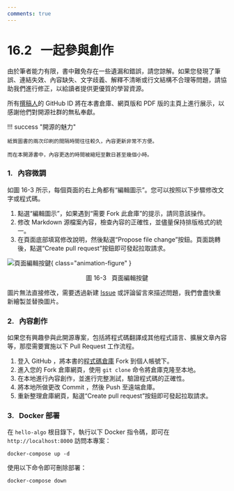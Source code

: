 ```yaml
---
comments: true
---
```


# 16.2 &nbsp; 一起參與創作

由於筆者能力有限，書中難免存在一些遺漏和錯誤，請您諒解。如果您發現了筆誤、連結失效、內容缺失、文字歧義、解釋不清晰或行文結構不合理等問題，請協助我們進行修正，以給讀者提供更優質的學習資源。

所有[撰稿人](https://github.com/krahets/hello-algo/graphs/contributors)的 GitHub ID 將在本書倉庫、網頁版和 PDF 版的主頁上進行展示，以感謝他們對開源社群的無私奉獻。

!!! success "開源的魅力"

    紙質圖書的兩次印刷的間隔時間往往較久，內容更新非常不方便。
    
    而在本開源書中，內容更迭的時間被縮短至數日甚至幾個小時。

### 1. &nbsp; 內容微調

如圖 16-3 所示，每個頁面的右上角都有“編輯圖示”。您可以按照以下步驟修改文字或程式碼。

1. 點選“編輯圖示”，如果遇到“需要 Fork 此倉庫”的提示，請同意該操作。
2. 修改 Markdown 源檔案內容，檢查內容的正確性，並儘量保持排版格式的統一。
3. 在頁面底部填寫修改說明，然後點選“Propose file change”按鈕。頁面跳轉後，點選“Create pull request”按鈕即可發起拉取請求。

![頁面編輯按鍵](contribution.assets/edit_markdown.png){ class="animation-figure" }

<p align="center"> 圖 16-3 &nbsp; 頁面編輯按鍵 </p>

圖片無法直接修改，需要透過新建 [Issue](https://github.com/krahets/hello-algo/issues) 或評論留言來描述問題，我們會盡快重新繪製並替換圖片。

### 2. &nbsp; 內容創作

如果您有興趣參與此開源專案，包括將程式碼翻譯成其他程式語言、擴展文章內容等，那麼需要實施以下 Pull Request 工作流程。

1. 登入 GitHub ，將本書的[程式碼倉庫](https://github.com/krahets/hello-algo) Fork 到個人帳號下。
2. 進入您的 Fork 倉庫網頁，使用 `git clone` 命令將倉庫克隆至本地。
3. 在本地進行內容創作，並進行完整測試，驗證程式碼的正確性。
4. 將本地所做更改 Commit ，然後 Push 至遠端倉庫。
5. 重新整理倉庫網頁，點選“Create pull request”按鈕即可發起拉取請求。

### 3. &nbsp; Docker 部署

在 `hello-algo` 根目錄下，執行以下 Docker 指令碼，即可在 `http://localhost:8000` 訪問本專案：

```shell
docker-compose up -d
```

使用以下命令即可刪除部署：

```shell
docker-compose down
```

